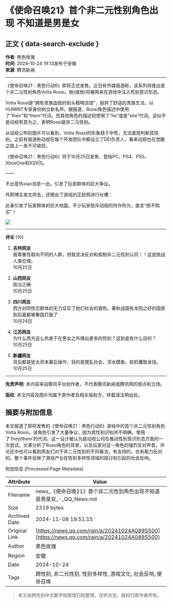 # 《使命召唤21》首个非二元性别角色出现 不知道是男是女

## 正文 { data-search-exclude }


**作者**: 黑色玫瑰  
**时间**: 2024-10-24 19:13发布于安徽  
**来源**: 腾讯新闻  

---

《使命召唤21：黑色行动6》即将正式发售。近日有外媒报道称，该系列将推出首个非二元性别角色Volta Rossi，她(或他)将被用来在游戏中注入性别意识形态。

Volta Rossi是“拥有贵族血统的街头精明流氓”，抛弃了舒适的贵族生活，以HUMINT专家身份树立新名声。据报道，Rossi角色描述中使用了“their”和“them”代词，而其他角色的描述则使用了“he”或是“she”代词。这似乎是动视有意为之，表明Rossi是非二元性别。

从动视公布的图片可以看到，Volta Rossi的形象趋于中性，无法直观判断其性别。之前有报道称动视在每个开发团队中都设立了DEI负责人，看来动视也在觉醒之路上一发不可收拾。

《使命召唤21：黑色行动6》将于10月25日发售，登陆PC、PS4、PS5、XboxOne和XSX|S。

——

不出意外xiao消息一出，引发了玩家群体的巨大争议。

外网博主发文抨击，还晒出了游戏的正脸照进行吐槽：

此事引发了玩家群体的巨大地震。不少玩家怒斥动视的所作所为，直言“绝不购买”！

![](https://inews.gtimg.com/newsapp_bt/0/1012205723968_6694/0)  

---

**评论** (10)

1. **吉林网友**  
   我尊重性取向不同的人群，但我坚决反对和抵制非二元性别认同！！这是挑战人类伦理。  
   10月25日

2. **山西网友**  
   政治正确  
   10月25日

3. **四川网友**  
   西方对同性恋群体的无力证实了他们社会的衰败。春秋战国有龙阳之好的国家到后面都被秦国打服了  
   10月24日

4. **江苏网友**  
   为什么西方这么热衷于在男女之外搞出更多的性别？这到底有什么目的？  
   10月25日

5. **新疆网友**  
   背后都是犹太资本幕后操作，目的是搅乱社会，浑水摸鱼。趁机攫取金钱。  
   10月25日  

---

**免责声明**: 本内容来自腾讯平台创作者，不代表腾讯新闻或腾讯网的观点和立场。

**版权**: 本文内容及图片均属于原作者及相关版权方，转载请注明出处。

## 摘要与附加信息

<!-- tcd_abstract -->
本文报道了即将发售的《使命召唤21：黑色行动6》游戏中的首个非二元性别角色Volta Rossi。该角色引发了大量争议，因为其性别识别并不明确，使用了‘they/them’的代词。这一设计被认为是动视公司在推动性别意识形态方面的一次尝试。文章分析了Rossi角色的背景，以及玩家对这一角色的强烈反对声音。评论区中也可以看到网友们对于非二元性别的不同看法，有支持的，也有极力反对的。整个事件反映了游戏产业在性别多样性领域的探讨和引起的社会反响。
<!-- tcd_abstract_end -->

附加信息 [Processed Page Metadata]

| Attribute       | Value                                  |
|-----------------|----------------------------------------|
| Filename        | news_《使命召唤21》首个非二元性别角色出现不知道是男是女_-_QQ_News.md                             |
| Size            | 2319 bytes                           |
| Archived Date   | 2024-11-08 19:51:15                             |
| Original Link   | [https://news.qq.com/rain/a/20241024A089S500](https://news.qq.com/rain/a/20241024A089S500)                       |
| Author          | 黑色玫瑰                               |
| Region          | 安徽                               |
| Date            | 2024-10-24                                 |
| Tags            | 跨性别, 非二元性别, 性别多样性, 游戏文化, 社会反响, 使命召唤                                 |
>
> 本文由跨性别中文数字档案馆归档整理，仅供浏览。版权归原作者所有。
>
